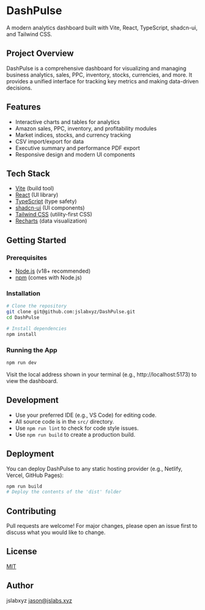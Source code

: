 # DashPulse

A modern analytics dashboard built with Vite, React, TypeScript, shadcn-ui, and Tailwind CSS.

## Project Overview
DashPulse is a comprehensive dashboard for visualizing and managing business analytics, sales, PPC, inventory, stocks, currencies, and more. It provides a unified interface for tracking key metrics and making data-driven decisions.

## Features
- Interactive charts and tables for analytics
- Amazon sales, PPC, inventory, and profitability modules
- Market indices, stocks, and currency tracking
- CSV import/export for data
- Executive summary and performance PDF export
- Responsive design and modern UI components

## Tech Stack
- [Vite](https://vitejs.dev/) (build tool)
- [React](https://react.dev/) (UI library)
- [TypeScript](https://www.typescriptlang.org/) (type safety)
- [shadcn-ui](https://ui.shadcn.com/) (UI components)
- [Tailwind CSS](https://tailwindcss.com/) (utility-first CSS)
- [Recharts](https://recharts.org/) (data visualization)

## Getting Started

### Prerequisites
- [Node.js](https://nodejs.org/) (v18+ recommended)
- [npm](https://www.npmjs.com/) (comes with Node.js)

### Installation
```sh
# Clone the repository
git clone git@github.com:jslabxyz/DashPulse.git
cd DashPulse

# Install dependencies
npm install
```

### Running the App
```sh
npm run dev
```
Visit the local address shown in your terminal (e.g., http://localhost:5173) to view the dashboard.

## Development
- Use your preferred IDE (e.g., VS Code) for editing code.
- All source code is in the `src/` directory.
- Use `npm run lint` to check for code style issues.
- Use `npm run build` to create a production build.

## Deployment
You can deploy DashPulse to any static hosting provider (e.g., Netlify, Vercel, GitHub Pages):
```sh
npm run build
# Deploy the contents of the 'dist' folder
```

## Contributing
Pull requests are welcome! For major changes, please open an issue first to discuss what you would like to change.

## License
[MIT](LICENSE)

## Author
jslabxyz <jason@jslabs.xyz>
